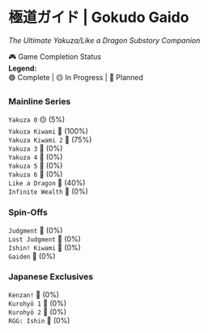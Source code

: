 # 極道ガイド | Gokudo Gaido  
*The Ultimate Yakuza/Like a Dragon Substory Companion*  

🎮 Game Completion Status  
**Legend:**  
🟢 Complete | 🟡 In Progress | 🔴 Planned  

### Mainline Series
`Yakuza 0` 🟡 (5%)  
`Yakuza Kiwami` 🔴 (100%)  
`Yakuza Kiwami 2` 🔴 (75%)  
`Yakuza 3` 🔴 (0%)  
`Yakuza 4` 🔴 (0%)  
`Yakuza 5` 🔴 (0%)  
`Yakuza 6` 🔴 (0%)  
`Like a Dragon` 🔴 (40%)  
`Infinite Wealth` 🔴 (0%)  

### Spin-Offs
`Judgment` 🔴 (0%)  
`Lost Judgment` 🔴 (0%)  
`Ishin! Kiwami` 🔴 (0%)  
`Gaiden` 🔴 (0%)  

### Japanese Exclusives
`Kenzan!` 🔴 (0%)  
`Kurohyō 1` 🔴 (0%)  
`Kurohyō 2` 🔴 (0%)          
`RGG: Ishin` 🔴 (0%)            
